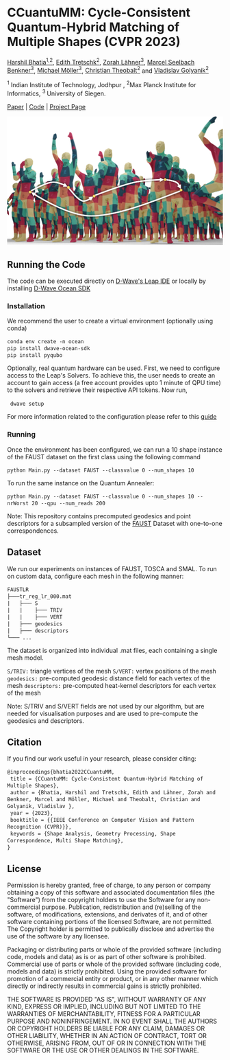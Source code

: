 # CCuantuMM: Cycle-Consistent Quantum-Hybrid Matching of Multiple Shapes (CVPR 2023)
 
[Harshil Bhatia<sup>1,2</sup>](https://scholar.google.com/citations?user=8rU1AaQAAAAJ&hl=en), [Edith Tretschk<sup>2</sup>](https://people.mpi-inf.mpg.de/~tretschk/), [Zorah Lähner<sup>3</sup>](https://zorah.github.io/), [Marcel Seelbach Benkner<sup>3</sup>](https://www.vsa.informatik.uni-siegen.de/en/seelbach-marcel), [Michael Möller<sup>3</sup>](https://sites.google.com/site/michaelmoellermath/), [Christian Theobalt<sup>2</sup>](https://people.mpi-inf.mpg.de/~theobalt/) and [Vladislav Golyanik<sup>2</sup>](https://people.mpi-inf.mpg.de/~golyanik/)

<sup>1</sup> Indian Institute of Technology, Jodhpur , <sup>2</sup>Max Planck Institute for Informatics, <sup> 3 </sup> University of Siegen.

[Paper]() | 
[Code](https://github.com/HarshilBhatia/CCuantum) | 
[Project Page](https://4dqv.mpi-inf.mpg.de/QRNG/)

<img src="teaser.png" alt="teaser image" />

## Running the Code
The code can be executed directly on [D-Wave's Leap IDE](https://www.dwavesys.com/take-leap) or locally by installing [D-Wave Ocean SDK]( https://docs.ocean.dwavesys.com/en/stable/)

### Installation
We recommend the user to create a virtual environment (optionally using conda)

```
conda env create -n ocean
pip install dwave-ocean-sdk
pip install pyqubo
```

Optionally, real quantum hardware can be used. First, we need to configure access to the Leap's Solvers. To achieve this, the user needs to create an account to gain access (a free account provides upto 1 minute of QPU time) to the solvers and retrieve their respective API tokens. Now run, 

``` dwave setup```

For more information related to the configuration please refer to this [guide](https://docs.ocean.dwavesys.com/en/stable/overview/sapi.html#sapi-access)

### Running 
Once the environment has been configured, we can run a 10 shape instance of the FAUST dataset on the first class using the following command 
```
python Main.py --dataset FAUST --classvalue 0 --num_shapes 10
```

To run the same instance on the Quantum Annealer:
```
python Main.py --dataset FAUST --classvalue 0 --num_shapes 10 --nrWorst 20 --qpu --num_reads 200
```

Note: This repository contains precomputed geodesics and point descriptors for a subsampled version of the [FAUST](http://faust.is.tue.mpg.de/. ) Dataset with one-to-one correspondences.

## Dataset
We run our experiments on instances of FAUST, TOSCA and SMAL. 
To run on custom data, configure each mesh in the following manner: 

```
FAUSTLR
├───tr_reg_lr_000.mat
|   ├─── S
|   |    ├─── TRIV
|   |    ├─── VERT
|   ├─── geodesics
|   ├─── descriptors
└─── ...
```

The dataset is organized into individual .mat files, each containing a single mesh model. 

``` S/TRIV: ``` triangle vertices of the mesh
``` S/VERT: ``` vertex positions of the mesh
``` geodesics: ``` pre-computed geodesic distance field for each vertex of the mesh
``` descriptors: ``` pre-computed heat-kernel descriptors for each vertex of the mesh

Note: S/TRIV and S/VERT fields are not used by our algorithm, but are needed for visualisation purposes and are used to pre-compute the geodesics and descriptors.

## Citation 
If you find our work useful in your research, please consider citing:

```
@inproceedings{bhatia2022CCuantuMM,
 title = {CCuantuMM: Cycle-Consistent Quantum-Hybrid Matching of Multiple Shapes},
 author = {Bhatia, Harshil and Tretschk, Edith and Lähner, Zorah and Benkner, Marcel and Möller, Michael and Theobalt, Christian and Golyanik, Vladislav },
 year = {2023},
 booktitle = {{IEEE Conference on Computer Vision and Pattern Recognition (CVPR)}},
 keywords = {Shape Analysis, Geometry Processing, Shape Correspondence, Multi Shape Matching},
}
```

## License
Permission is hereby granted, free of charge, to any person or company obtaining a copy of this software and associated documentation files (the "Software") from the copyright holders to use the Software for any non-commercial purpose. Publication, redistribution and (re)selling of the software, of modifications, extensions, and derivates of it, and of other software containing portions of the licensed Software, are not permitted. The Copyright holder is permitted to publically disclose and advertise the use of the software by any licensee.

Packaging or distributing parts or whole of the provided software (including code, models and data) as is or as part of other software is prohibited. Commercial use of parts or whole of the provided software (including code, models and data) is strictly prohibited. Using the provided software for promotion of a commercial entity or product, or in any other manner which directly or indirectly results in commercial gains is strictly prohibited.

THE SOFTWARE IS PROVIDED "AS IS", WITHOUT WARRANTY OF ANY KIND, EXPRESS OR IMPLIED, INCLUDING BUT NOT LIMITED TO THE WARRANTIES OF MERCHANTABILITY, FITNESS FOR A PARTICULAR PURPOSE AND NONINFRINGEMENT. IN NO EVENT SHALL THE AUTHORS OR COPYRIGHT HOLDERS BE LIABLE FOR ANY CLAIM, DAMAGES OR OTHER LIABILITY, WHETHER IN AN ACTION OF CONTRACT, TORT OR OTHERWISE, ARISING FROM, OUT OF OR IN CONNECTION WITH THE SOFTWARE OR THE USE OR OTHER DEALINGS IN THE SOFTWARE.
